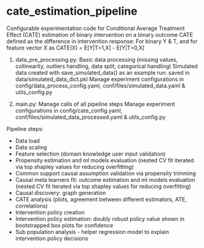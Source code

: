 # cate_estimation_pipeline
Configurable experimentation code for Conditional Average Treatment Effect (CATE) estimation of binary intervention on a binary outcome
CATE defined as the difference in intervention response: For binary Y & T, and for feature vector X as CATE(X) = E[Y|T=1,X] - E[Y|T=0,X]

1. data_pre_processing.py: Basic data processing (missing values, collinearity, outliers handling, data split, categorical handling)
Simulated data created with save_simulated_data() as an example run: saved in data/simulated_data_dict.pkl
Manage experiment configurations in config/data_process_config.yaml, conf/files/simulated_data.yaml & utils_config.py

2. main.py: Manage calls of all pipeline steps
Manage experiment configurations in config/cate_config.yaml, conf/files/simulated_data_processed.yaml & utils_config.py

Pipeline steps:
- Data load
- Data scaling
- Feature selection (domain knowledge user input validation)
- Propensity estimation and ml models evaluation (nested CV fit iterated via top shapley values for reducing overfitting)
- Common support causal assumption validation via propensity trimming
- Causal meta learners fit: outcome estimation and ml models evaluation (nested CV fit iterated via top shapley values for reducing overfitting)
- Causal discovery: graph generation 
- CATE analysis (plots, agreement between different estimators, ATE, correlations)
- Intervention policy creation
- Intervention policy estimation: doubly robust policy value shown in bootstrapped box plots for confidence
- Sub population analysis - helper regression model to explain intervention policy decisions

